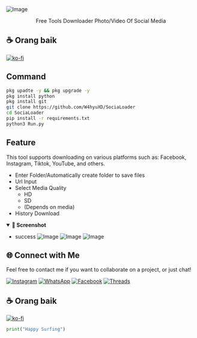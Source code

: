 ![Image](https://github.com/user-attachments/assets/2350efe5-ae10-4eb6-a7a7-a18e4b7b6e45)
<p align="center">Free Tools Downloader Photo/Video Of Social Media </p>

## ☕ Orang baik

[![ko-fi](https://ko-fi.com/img/githubbutton_sm.svg)](https://ko-fi.com/wahyuww567)

## Command
```bash
pkg upadte -y && pkg upgrade -y
pkg install python
pkg install git
git clone https://github.com/W4hyuXD/SociaLoader
cd SociaLoader
pip install -r requirements.txt
python3 Run.py
```

## Feature
This tool supports downloading on various platforms such as: Facebook, Instagram, Tiktok, YouTube, and others.

- Enter Folder/Automatically create folder to save files
- Url Input
- Select Media Quality
  - HD
  - SD
  - (Depends on media)
- History Download

<details open>
  <summary><strong>📸 Screenshot</strong></summary>
 
- success
![Image](https://github.com/user-attachments/assets/3e562e4d-63b4-4361-aa06-0af96886db47)
![Image](https://github.com/user-attachments/assets/5fa1e325-0805-470f-a699-94187f1882cf)
![Image](https://github.com/user-attachments/assets/3cca2da5-50c7-4609-96a5-ce3f699ae683)
</details>

## 🌐 Connect with Me

Feel free to contact me if you want to collaborate on a project, or just chat!

[![Instagram](https://img.shields.io/badge/-Instagram-%23f90069ff?style=flat&logo=instagram&logoColor=white)](https://www.instagram.com/why.404_)
[![WhatsApp](https://img.shields.io/badge/-WhatsApp-%23green?style=flat&logo=whatsapp&logoColor=white)](https://wa.me/233506380966)
[![Facebook](https://img.shields.io/badge/-Facebook-%233700eeff?style=flat&logo=facebook&logoColor=white)](https://m.facebook.com/whyu.404)
[![Threads](https://img.shields.io/badge/-Threads-000000?style=flat&logo=threads&logoColor=white)](https://www.threads.net/@why.404_)

## ☕ Orang baik

[![ko-fi](https://ko-fi.com/img/githubbutton_sm.svg)](https://ko-fi.com/wahyuww567)

```python
print("Happy Surfing")
```




